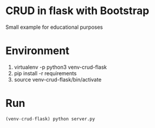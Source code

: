 # CRUD in flask with Bootstrap
  Small example for educational purposes
  
# Environment
  1. virtualenv -p python3 venv-crud-flask
  2. pip install -r requirements
  3. source venv-crud-flask/bin/activate

# Run
```python
(venv-crud-flask) python server.py
```
